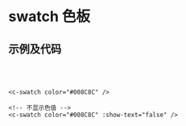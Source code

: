 # swatch 色板

## 示例及代码

<br />
<c-swatch color="#008C8C" />
<br />
<c-swatch color="#008C8C" :show-text="false" />

``` vue
<c-swatch color="#008C8C" />

<!-- 不显示色值 -->
<c-swatch color="#008C8C" :show-text="false" />
```
